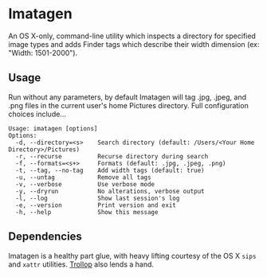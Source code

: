 # Imatagen

An OS X-only, command-line utility which inspects a directory for specified image types and adds Finder tags which describe their width dimension (ex: "Width: 1501-2000").

## Usage

Run without any parameters, by default Imatagen will tag .jpg, .jpeg, and .png files in the current user's home Pictures directory.  Full configuration choices include...

    Usage: imatagen [options]
    Options:
      -d, --directory=<s>    Search directory (default: /Users/<Your Home Directory>/Pictures)
      -r, --recurse          Recurse directory during search
      -f, --formats=<s+>     Formats (default: .jpg, .jpeg, .png)
      -t, --tag, --no-tag    Add width tags (default: true)
      -u, --untag            Remove all tags
      -v, --verbose          Use verbose mode
      -y, --dryrun           No alterations, verbose output
      -l, --log              Show last session's log
      -e, --version          Print version and exit
      -h, --help             Show this message

## Dependencies

Imatagen is a healthy part glue, with heavy lifting courtesy of the OS X `sips` and `xattr` utilities. [Trollop](https://github.com/ManageIQ/trollop) also lends a hand.
